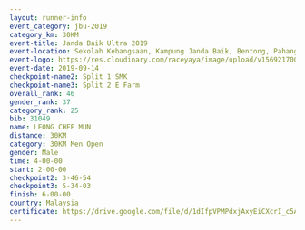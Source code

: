 ```yaml
---
layout: runner-info 
event_category: jbu-2019 
category_km: 30KM 
event-title: Janda Baik Ultra 2019  
event-location: Sekolah Kebangsaan, Kampung Janda Baik, Bentong, Pahang, Malaysia 
event-logo: https://res.cloudinary.com/raceyaya/image/upload/v1569217009/logo/janda-baik_vch1pc.jpg 
event-date: 2019-09-14 
checkpoint-name2: Split 1 SMK 
checkpoint-name3: Split 2 E Farm 
overall_rank: 46
gender_rank: 37
category_rank: 25
bib: 31049
name: LEONG CHEE MUN
distance: 30KM
category: 30KM Men Open
gender: Male
time: 4-00-00
start: 2-00-00
checkpoint2: 3-46-54
checkpoint3: 5-34-03
finish: 6-00-00
country: Malaysia
certificate: https://drive.google.com/file/d/1dIfpVPMPdxjAxyEiCXcrI_c5AQzN07fK/view?usp=sharing
---
```

